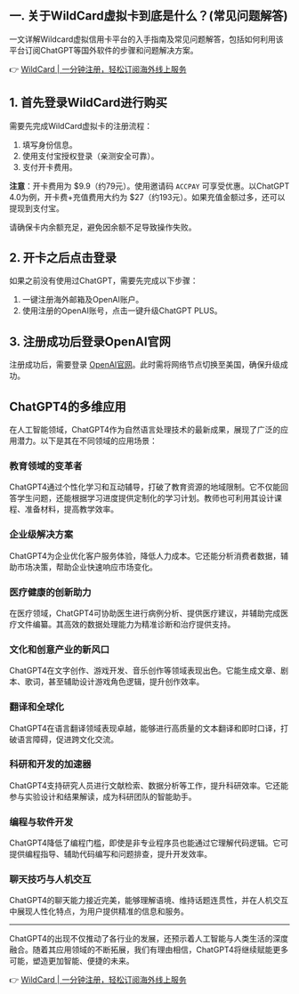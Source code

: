 ## 一. 关于WildCard虚拟卡到底是什么？(常见问题解答)

一文详解Wildcard虚拟信用卡平台的入手指南及常见问题解答，包括如何利用该平台订阅ChatGPT等国外软件的步骤和问题解决方案。

👉 [WildCard | 一分钟注册，轻松订阅海外线上服务](https://bit.ly/bewildcard)

## 1. 首先登录WildCard进行购买

需要先完成WildCard虚拟卡的注册流程：

1. 填写身份信息。
2. 使用支付宝授权登录（亲测安全可靠）。
3. 支付开卡费用。

**注意**：开卡费用为 $9.9（约79元）。使用邀请码 `ACCPAY` 可享受优惠。以ChatGPT 4.0为例，开卡费+充值费用大约为 $27（约193元）。如果充值金额过多，还可以提现到支付宝。

请确保卡内余额充足，避免因余额不足导致操作失败。

## 2. 开卡之后点击登录

如果之前没有使用过ChatGPT，需要先完成以下步骤：

1. 一键注册海外邮箱及OpenAI账户。
2. 使用注册的OpenAI账号，点击一键升级ChatGPT PLUS。

## 3. 注册成功后登录OpenAI官网

注册成功后，需要登录 [OpenAI官网](https://openai.com/)。此时需将网络节点切换至美国，确保升级成功。

## ChatGPT4的多维应用

在人工智能领域，ChatGPT4作为自然语言处理技术的最新成果，展现了广泛的应用潜力。以下是其在不同领域的应用场景：

### 教育领域的变革者

ChatGPT4通过个性化学习和互动辅导，打破了教育资源的地域限制。它不仅能回答学生问题，还能根据学习进度提供定制化的学习计划。教师也可利用其设计课程、准备材料，提高教学效率。

### 企业级解决方案

ChatGPT4为企业优化客户服务体验，降低人力成本。它还能分析消费者数据，辅助市场决策，帮助企业快速响应市场变化。

### 医疗健康的创新助力

在医疗领域，ChatGPT4可协助医生进行病例分析、提供医疗建议，并辅助完成医疗文件编纂。其高效的数据处理能力为精准诊断和治疗提供支持。

### 文化和创意产业的新风口

ChatGPT4在文字创作、游戏开发、音乐创作等领域表现出色。它能生成文章、剧本、歌词，甚至辅助设计游戏角色逻辑，提升创作效率。

### 翻译和全球化

ChatGPT4在语言翻译领域表现卓越，能够进行高质量的文本翻译和即时口译，打破语言障碍，促进跨文化交流。

### 科研和开发的加速器

ChatGPT4支持研究人员进行文献检索、数据分析等工作，提升科研效率。它还能参与实验设计和结果解读，成为科研团队的智能助手。

### 编程与软件开发

ChatGPT4降低了编程门槛，即使是非专业程序员也能通过它理解代码逻辑。它可提供编程指导、辅助代码编写和问题排查，提升开发效率。

### 聊天技巧与人机交互

ChatGPT4的聊天能力接近完美，能够理解语境、维持话题连贯性，并在人机交互中展现人性化特点，为用户提供精准的信息和服务。

---

ChatGPT4的出现不仅推动了各行业的发展，还预示着人工智能与人类生活的深度融合。随着其应用领域的不断拓展，我们有理由相信，ChatGPT4将继续赋能更多可能，塑造更加智能、便捷的未来。

👉 [WildCard | 一分钟注册，轻松订阅海外线上服务](https://bit.ly/bewildcard)